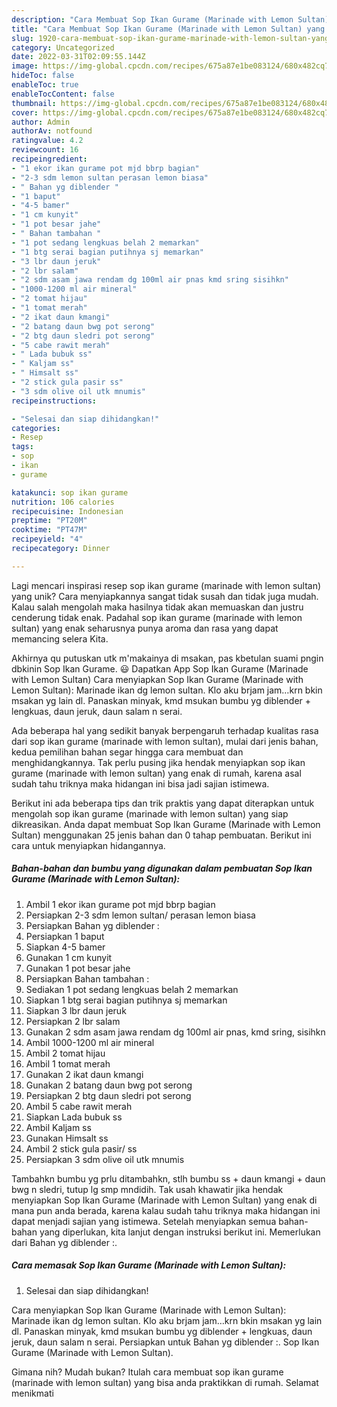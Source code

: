 ```yaml
---
description: "Cara Membuat Sop Ikan Gurame (Marinade with Lemon Sultan) yang Lezat Sekali"
title: "Cara Membuat Sop Ikan Gurame (Marinade with Lemon Sultan) yang Lezat Sekali"
slug: 1920-cara-membuat-sop-ikan-gurame-marinade-with-lemon-sultan-yang-lezat-sekali
category: Uncategorized
date: 2022-03-31T02:09:55.144Z
image: https://img-global.cpcdn.com/recipes/675a87e1be083124/680x482cq70/sop-ikan-gurame-marinade-with-lemon-sultan-foto-resep-utama.jpg
hideToc: false
enableToc: true
enableTocContent: false
thumbnail: https://img-global.cpcdn.com/recipes/675a87e1be083124/680x482cq70/sop-ikan-gurame-marinade-with-lemon-sultan-foto-resep-utama.jpg
cover: https://img-global.cpcdn.com/recipes/675a87e1be083124/680x482cq70/sop-ikan-gurame-marinade-with-lemon-sultan-foto-resep-utama.jpg
author: Admin
authorAv: notfound
ratingvalue: 4.2
reviewcount: 16
recipeingredient:
- "1 ekor ikan gurame pot mjd bbrp bagian"
- "2-3 sdm lemon sultan perasan lemon biasa"
- " Bahan yg diblender "
- "1 baput"
- "4-5 bamer"
- "1 cm kunyit"
- "1 pot besar jahe"
- " Bahan tambahan "
- "1 pot sedang lengkuas belah 2 memarkan"
- "1 btg serai bagian putihnya sj memarkan"
- "3 lbr daun jeruk"
- "2 lbr salam"
- "2 sdm asam jawa rendam dg 100ml air pnas kmd sring sisihkn"
- "1000-1200 ml air mineral"
- "2 tomat hijau"
- "1 tomat merah"
- "2 ikat daun kmangi"
- "2 batang daun bwg pot serong"
- "2 btg daun sledri pot serong"
- "5 cabe rawit merah"
- " Lada bubuk ss"
- " Kaljam ss"
- " Himsalt ss"
- "2 stick gula pasir ss"
- "3 sdm olive oil utk mnumis"
recipeinstructions:

- "Selesai dan siap dihidangkan!"
categories:
- Resep
tags:
- sop
- ikan
- gurame

katakunci: sop ikan gurame 
nutrition: 106 calories
recipecuisine: Indonesian
preptime: "PT20M"
cooktime: "PT47M"
recipeyield: "4"
recipecategory: Dinner

---
```





Lagi mencari inspirasi resep sop ikan gurame (marinade with lemon sultan) yang unik? Cara menyiapkannya sangat tidak susah dan tidak juga mudah. Kalau salah mengolah maka hasilnya tidak akan memuaskan dan justru cenderung tidak enak. Padahal sop ikan gurame (marinade with lemon sultan) yang enak seharusnya punya aroma dan rasa yang dapat memancing selera Kita.





Akhirnya qu putuskan utk m&#39;makainya di msakan, pas kbetulan suami pngin dbkinin Sop Ikan Gurame. 😃 Dapatkan App Sop Ikan Gurame (Marinade with Lemon Sultan) Cara menyiapkan Sop Ikan Gurame (Marinade with Lemon Sultan): Marinade ikan dg lemon sultan. Klo aku brjam jam…krn bkin msakan yg lain dl. Panaskan minyak, kmd msukan bumbu yg diblender + lengkuas, daun jeruk, daun salam n serai.

Ada beberapa hal yang sedikit banyak berpengaruh terhadap kualitas rasa dari sop ikan gurame (marinade with lemon sultan), mulai dari jenis bahan, kedua pemilihan bahan segar hingga cara membuat dan menghidangkannya. Tak perlu pusing jika hendak menyiapkan sop ikan gurame (marinade with lemon sultan) yang enak di rumah, karena asal sudah tahu triknya maka hidangan ini bisa jadi sajian istimewa.






Berikut ini ada beberapa tips dan trik praktis yang dapat diterapkan untuk mengolah sop ikan gurame (marinade with lemon sultan) yang siap dikreasikan. Anda dapat membuat Sop Ikan Gurame (Marinade with Lemon Sultan) menggunakan 25 jenis bahan dan 0 tahap pembuatan. Berikut ini cara untuk menyiapkan hidangannya.

<!--inarticleads1-->

##### Bahan-bahan dan bumbu yang digunakan dalam pembuatan Sop Ikan Gurame (Marinade with Lemon Sultan):

1. Ambil 1 ekor ikan gurame pot mjd bbrp bagian
1. Persiapkan 2-3 sdm lemon sultan/ perasan lemon biasa
1. Persiapkan  Bahan yg diblender :
1. Persiapkan 1 baput
1. Siapkan 4-5 bamer
1. Gunakan 1 cm kunyit
1. Gunakan 1 pot besar jahe
1. Persiapkan  Bahan tambahan :
1. Sediakan 1 pot sedang lengkuas belah 2 memarkan
1. Siapkan 1 btg serai bagian putihnya sj memarkan
1. Siapkan 3 lbr daun jeruk
1. Persiapkan 2 lbr salam
1. Gunakan 2 sdm asam jawa rendam dg 100ml air pnas, kmd sring, sisihkn
1. Ambil 1000-1200 ml air mineral
1. Ambil 2 tomat hijau
1. Ambil 1 tomat merah
1. Gunakan 2 ikat daun kmangi
1. Gunakan 2 batang daun bwg pot serong
1. Persiapkan 2 btg daun sledri pot serong
1. Ambil 5 cabe rawit merah
1. Siapkan  Lada bubuk ss
1. Ambil  Kaljam ss
1. Gunakan  Himsalt ss
1. Ambil 2 stick gula pasir/ ss
1. Persiapkan 3 sdm olive oil utk mnumis


Tambahkn bumbu yg prlu ditambahkn, stlh bumbu ss + daun kmangi + daun bwg n sledri, tutup lg smp mndidih. Tak usah khawatir jika hendak menyiapkan Sop Ikan Gurame (Marinade with Lemon Sultan) yang enak di mana pun anda berada, karena kalau sudah tahu triknya maka hidangan ini dapat menjadi sajian yang istimewa. Setelah menyiapkan semua bahan-bahan yang diperlukan, kita lanjut dengan instruksi berikut ini. Memerlukan dari Bahan yg diblender :. 

<!--inarticleads2-->

##### Cara memasak Sop Ikan Gurame (Marinade with Lemon Sultan):


1. Selesai dan siap dihidangkan!

Cara menyiapkan Sop Ikan Gurame (Marinade with Lemon Sultan): Marinade ikan dg lemon sultan. Klo aku brjam jam…krn bkin msakan yg lain dl. Panaskan minyak, kmd msukan bumbu yg diblender + lengkuas, daun jeruk, daun salam n serai. Persiapkan untuk Bahan yg diblender :. Sop Ikan Gurame (Marinade with Lemon Sultan). 

Gimana nih? Mudah bukan? Itulah cara membuat sop ikan gurame (marinade with lemon sultan) yang bisa anda praktikkan di rumah. Selamat menikmati
